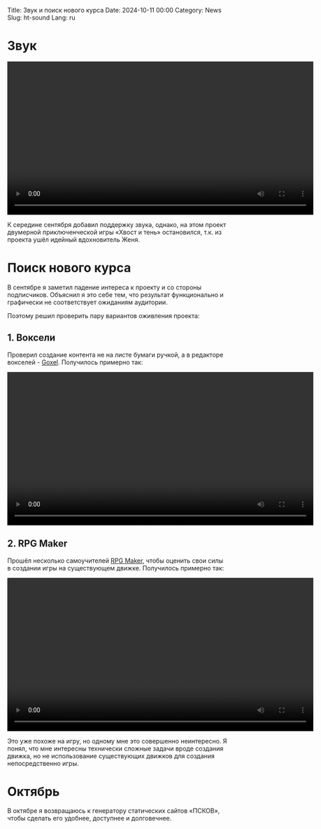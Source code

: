Title: Звук и поиск нового курса
Date: 2024-10-11 00:00
Category: News
Slug: ht-sound
Lang: ru

# Звук

<video controls width="700">
    <source src="../../images/2024_sound.mp4" type="video/mp4"/>
</video>

К середине сентября добавил поддержку звука, однако, на этом
проект двумерной приключенческой игры «Хвост и тень» остановился, т.к.
из проекта ушёл идейный вдохновитель Женя.

# Поиск нового курса

В сентябре я заметил падение интереса к проекту и со стороны подписчиков.
Объяснил я это себе тем, что результат функционально и графически не соответствует
ожиданиям аудитории.

Поэтому решил проверить пару вариантов оживления проекта:

## 1. Воксели

Проверил создание контента не на листе бумаги ручкой, а в
редакторе вокселей - [Goxel][goxel]. Получилось примерно так:

<video controls width="700">
    <source src="../../images/2024_goxel.mp4" type="video/mp4"/>
</video>

## 2. RPG Maker

Прошёл несколько самоучителей [RPG Maker][rpg-maker], чтобы оценить свои силы
в создании игры на существующем движке. Получилось примерно так:

<video controls width="700">
    <source src="../../images/2024_rpg-maker.mp4" type="video/mp4"/>
</video>

Это уже похоже на игру, но одному мне это совершенно неинтересно. Я понял,
что мне интересны технически сложные задачи вроде создания движка, но
не использование существующих движков для создания непосредственно игры.

# Октябрь

В октябре я возвращаюсь к генератору статических сайтов
«ПСКОВ», чтобы сделать его удобнее, доступнее и долговечнее.

[goxel]: https://goxel.xyz
[rpg-maker]: https://www.rpgmakerweb.com

